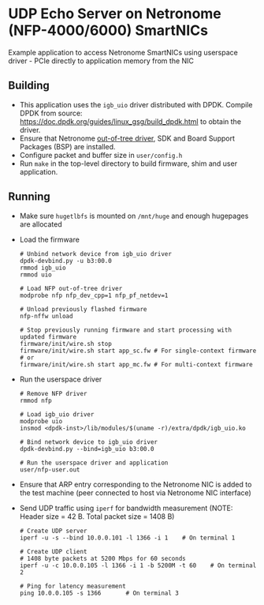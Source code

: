 # UDP Echo Server on Netronome (NFP-4000/6000) SmartNICs

Example application to access Netronome SmartNICs using userspace driver - PCIe directly to application memory from the NIC

## Building
- This application uses the `igb_uio` driver distributed with DPDK.
Compile DPDK from source: https://doc.dpdk.org/guides/linux_gsg/build_dpdk.html to obtain the driver.
- Ensure that Netronome [out-of-tree driver](https://help.netronome.com/support/solutions/articles/36000049975-basic-firmware-user-guide#appendix-b-installing-the-out-of-tree-nfp-driver), SDK and Board Support Packages (BSP) are installed.
- Configure packet and buffer size in `user/config.h`
- Run `make` in the top-level directory to build firmware, shim and user application.

## Running
- Make sure `hugetlbfs` is mounted on `/mnt/huge` and enough hugepages are allocated

- Load the firmware

  ```shell
  # Unbind network device from igb_uio driver
  dpdk-devbind.py -u b3:00.0
  rmmod igb_uio
  rmmod uio

  # Load NFP out-of-tree driver
  modprobe nfp nfp_dev_cpp=1 nfp_pf_netdev=1

  # Unload previously flashed firmware
  nfp-nffw unload

  # Stop previously running firmware and start processing with updated firmware
  firmware/init/wire.sh stop
  firmware/init/wire.sh start app_sc.fw	# For single-context firmware
  # or
  firmware/init/wire.sh start app_mc.fw	# For multi-context firmware
  ```

- Run the userspace driver

  ```shell
  # Remove NFP driver
  rmmod nfp

  # Load igb_uio driver
  modprobe uio
  insmod <dpdk-inst>/lib/modules/$(uname -r)/extra/dpdk/igb_uio.ko

  # Bind network device to igb_uio driver
  dpdk-devbind.py --bind=igb_uio b3:00.0

  # Run the userspace driver and application
  user/nfp-user.out
  ```

- Ensure that ARP entry corresponding to the Netronome NIC is added to the test machine (peer connected to host via Netronome NIC interface)

- Send UDP traffic using `iperf` for bandwidth measurement (NOTE: Header size = 42 B. Total packet size = 1408 B)

  ```shell
  # Create UDP server
  iperf -u -s --bind 10.0.0.101 -l 1366 -i 1	# On terminal 1

  # Create UDP client
  # 1408 byte packets at 5200 Mbps for 60 seconds
  iperf -u -c 10.0.0.105 -l 1366 -i 1 -b 5200M -t 60	# On terminal 2

  # Ping for latency measurement
  ping 10.0.0.105 -s 1366		# On terminal 3
  ```

